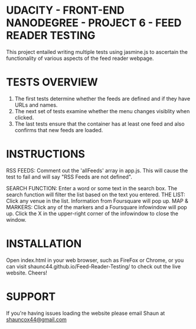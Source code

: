 UDACITY - FRONT-END NANODEGREE - PROJECT 6 - FEED READER TESTING
=================================================================
This project entailed writing multiple tests using jasmine.js to
ascertain the functionality of various aspects of the feed reader
webpage.


TESTS OVERVIEW
=================================================================
1)	The first tests determine whether the feeds are defined and
	if they have URLs and names.
2)	The next set of tests examine whether the menu changes
	visiblity when clicked.
3)	The last tests ensure that the container has at least one
	feed and also confirms that new feeds are loaded.


INSTRUCTIONS
=================================================================
RSS FEEDS:
	Comment out the 'allFeeds' array in app.js. This will cause
	the test to fail and will say "RSS Feeds are not defined".
	

SEARCH FUNCTION:
	Enter a word or some text in the search box. The search 
	function will filter the list based on the text you entered.
THE LIST: 
	Click any venue in the list. Information from Foursquare will
	pop up.
MAP & MARKERS:
	Click any of the markers and a Foursquare infowindow will 
	pop up. Click the X in the upper-right corner of the 
	infowindow to close the window.


INSTALLATION
=================================================================
Open index.html in your web browser, such as FireFox or Chrome, 
or you can visit shaunc44.github.io/Feed-Reader-Testing/ to check 
out the live website. Cheers!


SUPPORT
=================================================================
If you're having issues loading the website please email 
Shaun at shauncox44@gmail.com
